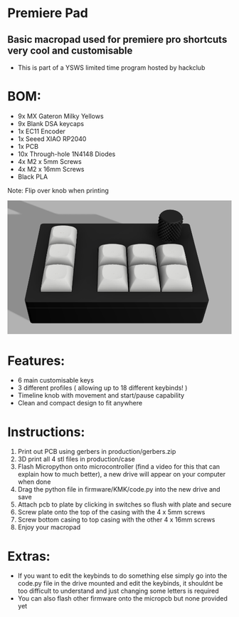 # Premiere Pad
## Basic macropad used for premiere pro shortcuts very cool and customisable
- This is part of a YSWS limited time program hosted by hackclub 

# BOM:
- 9x MX Gateron Milky Yellows
- 9x Blank DSA keycaps
- 1x EC11 Encoder
- 1x Seeed XIAO RP2040
- 1x PCB
- 10x Through-hole 1N4148 Diodes
- 4x M2 x 5mm Screws
- 4x M2 x 16mm Screws
- Black PLA

Note: Flip over knob when printing

![pad](./pad.png)

# Features:
- 6 main customisable keys
- 3 different profiles ( allowing up to 18 different keybinds! )
- Timeline knob with movement and start/pause capability
- Clean and compact design to fit anywhere

# Instructions:
1. Print out PCB using gerbers in production/gerbers.zip
2. 3D print all 4 stl files in production/case
3. Flash Micropython onto microcontroller (find a video for this that can explain how to much better), a new drive will appear on your computer when done
4. Drag the python file in firmware/KMK/code.py into the new drive and save
5. Attach pcb to plate by clicking in switches so flush with plate and secure
6. Screw plate onto the top of the casing with the 4 x 5mm screws
7. Screw bottom casing to top casing with the other 4 x 16mm screws
8. Enjoy your macropad

# Extras:
- If you want to edit the keybinds to do something else simply go into the code.py file in the drive mounted and edit the keybinds, it shouldnt be too difficult to understand and just changing some letters is required
- You can also flash other firmware onto the micropcb but none provided yet 

